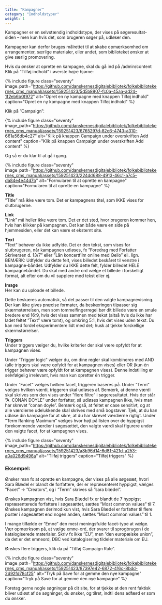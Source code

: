 ```yaml
---
title: "Kampagner"
category: "Indholdstyper"
weight: 1
---
```

Kampagner er en selvstændig indholdstype, der vises på søgeresultat-siden – men kun hvis det,
som brugeren søger på, udløser den.

Kampagner kan derfor bruges målrettet til at skabe opmærksomhed om arrangementer, særlige
materialer, eller andet, som biblioteket ønsker at give særlig promovering.

Hvis du ønsker at oprette en kampagne, skal du gå ind på /admin/content
Klik på ”Tilføj indhold” i øverste højre hjørne:

{% include figure class="seventy" image_path="https://github.com/danskernesdigitalebibliotek/folkebibliotekernes_cms_manual/assets/159251423/5d5b8807-fc0a-45aa-ad24-1f2eb6b0f972" alt="Opret en ny kampagne med knappen Tilføj indhold" caption="Opret en ny kampagne med knappen Tilføj indhold" %}

Klik på ”Campaign”:

{% include figure class="seventy" image_path="https://github.com/danskernesdigitalebibliotek/folkebibliotekernes_cms_manual/assets/159251423/6765297d-82c6-4743-a310-661a56db4c27" alt="Klik på knappen Campaign under overskriften Add content" caption="Klik på knappen Campaign under overskriften Add content" %}

Og så er du klar til at gå i gang.

{% include figure class="seventy" image_path="https://github.com/danskernesdigitalebibliotek/folkebibliotekernes_cms_manual/assets/159251423/224dd688-4913-46c1-a7c5-da84e4e44d7b" alt="Formularen til at oprette en kampagne" caption="Formularen til at oprette en kampagne" %}

**Title**   
”Title” må ikke være tom. Det er kampagnens titel, som IKKE vises for slutbrugerne.

**Link**    
”Link” må heller ikke være tom. Det er det sted, hvor brugeren kommer hen, hvis han klikker på kampagnen. Det kan både være en side på hjemmesiden, eller det kan være et eksternt site.

**Text**    
”Text” behøver du ikke udfylde. Det er den tekst, som vises for slutbrugeren, når kampagnen udløses, fx ”Foredrag med Forfatter Skriversen d. 13/7” eller ”Lån koncertfilm online med Qello” ell. lign.
BEMÆRK: Udfylder du dette felt, vises billedet beskåret til venstre i kampagne-båndet. Udfylder du IKKE dette felt, fylder billedet HELE kampagnebåndet. Du skal med andre ord vælge et billede i forskelligt format, alt efter om du vil supplere med tekst eller ej.

**Image**    
Her kan du uploade et billede.

Dette beskæres automatisk, så det passer til den valgte kampagnevisning. Der kan ikke gives præcise formater, da beskæringen tilpasser sig skærmstørrelsen, men som tommelfingerregel bør dit billede være en smule bredere end 16:9, hvis det vises sammen med tekst (altså hvis du ikke har ladet feltet ”Text” være tomt), og omkring 5:1, hvis det vises uden tekst. 
Du kan med fordel eksperimentere lidt med det; husk at tjekke forskellige skærmstørrelser.

**Triggers**    
Under triggers vælger du, hvilke kriterier der skal være opfyldt for at kampagnen vises.

Under ”Trigger logic” vælger du, om dine regler skal kombineres med AND (alle triggers skal være opfyldt for at kampagnen vises) eller OR (kun én trigger behøver være opfyldt for at kampagnen vises). Denne indstilling er selvfølgelig irrelevant, hvis man kun opretter én trigger.

Under ”Facet” vælges hvilken facet, triggeren baseres på.
Under ”Term” vælges hvilken værdi, triggeren skal udløses af. Bemærk, at denne værdi skal skrives som den vises under ”flere filtre” i søgeresultatet. Hvis der står ”A. CONAN DOYLE” under forfatter, så udløses kampagnen ikke, hvis man har skrevet ”conan doyle”. Bemærk også, at feltet er case sensitivt, og at alle værdierne udelukkende skal skrives med små bogstaver. Tjek, at du kan udløse din kampagne for at sikre, at du har skrevet værdierne rigtigt.
Under ”Term Ranking Maximum” vælges hvor højt på listen over de hyppigst forekommende værdier i søgesættet, den valgte værdi skal figurere under den valgte facet, for at kampagnen vises.

{% include figure class="seventy" image_path="https://github.com/danskernesdigitalebibliotek/folkebibliotekernes_cms_manual/assets/159251423/a8b96d14-6d81-421d-a253-a0a026d9496a" alt="Tilføj triggers" caption="Tilføj triggers" %}

### Eksempel:
Ønsker man fx at oprette en kampagne, der vises på alle søgesæt, hvori Sara Blædel er blandt de forfattere, der er repræsenteret hyppigst, vælges ”Facet” -> ”Creators”, og i ”Term” skrives så ”sara blædel”.

Ønskes kampagnen vist, hvis Sara Blædel fx er blandt de 7 hyppigst repræsenterede forfattere i søgesættet, sættes ”Most common values” til 7.
Ønskes kampagnen derimod kun vist, hvis Sara Blædel er forfatter til flere poster i søgesættet end nogen anden, sættes ”Most common values” til 1.

I mange tilfælde er ”Emne” den mest meningsfulde facet-type at vælge. Vær opmærksom på, at vælge emne-ord, der svarer til sprogbrugen i de katalogiserede materialer. Skriv fx ikke ”EU”, men ”den europæiske union”, da det er det emneord, DBC ved katalogisering tildeler materiale om EU.

Ønskes flere triggers, klik da på ”Tilføj Campaign Rule”.

{% include figure class="seventy" image_path="https://github.com/danskernesdigitalebibliotek/folkebibliotekernes_cms_manual/assets/159251423/87397e42-6872-416c-8bdd-2d92fd78cf25" alt="Tryk på Save for at gemme den nye kampagne" caption="Tryk på Save for at gemme den nye kampagne" %}

Foretag gerne nogle søgninger på dit site, for at tjekke at den rent faktisk bliver udløst af de søgninger, du ønsker, og tilret, indtil dens adfærd er som du ønsker.
